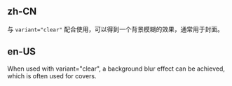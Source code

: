 ## zh-CN

与 `variant="clear"` 配合使用，可以得到一个背景模糊的效果，通常用于封面。

## en-US

When used with variant="clear", a background blur effect can be achieved, which is often used for covers.
